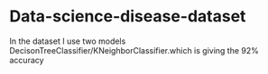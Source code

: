 # Data-science-disease-dataset

In the dataset I use two models DecisonTreeClassifier/KNeighborClassifier.which is giving the 92% accuracy
